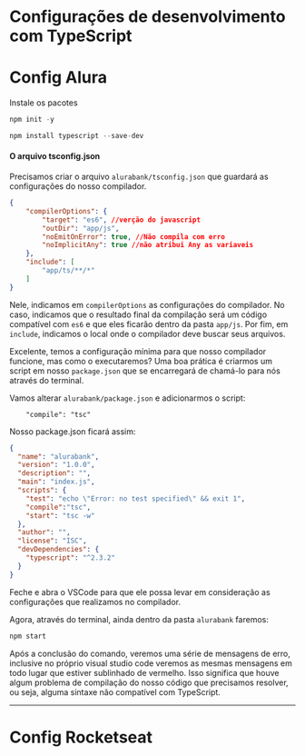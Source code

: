 # 

<h1> Configurações de desenvolvimento com TypeScript</h1>

# Config Alura

Instale os pacotes 

```js
npm init -y

npm install typescript --save-dev
```

#### O arquivo tsconfig.json

Precisamos criar o arquivo `alurabank/tsconfig.json` que guardará as configurações do nosso compilador.

```json
{
    "compilerOptions": {
        "target": "es6", //verção do javascript
        "outDir": "app/js",
        "noEmitOnError": true, //Não compila com erro
        "noImplicitAny": true //não atribui Any as variaveis
    },
    "include": [
        "app/ts/**/*"
    ]
}
```

Nele, indicamos em `compilerOptions` as configurações do compilador. No caso, indicamos que o resultado final da compilação será um código compatível com `es6` e que eles ficarão dentro da pasta `app/js`. Por fim, em `include`, indicamos o local onde o compilador deve buscar seus arquivos.

Excelente, temos a configuração mínima para que nosso compilador funcione, mas como o executaremos? Uma boa prática é criarmos um script em nosso `package.json` que se encarregará de chamá-lo para nós através do terminal.

Vamos alterar `alurabank/package.json` e adicionarmos o script:

```
    "compile": "tsc"
```

Nosso package.json ficará assim:

```json
{
  "name": "alurabank",
  "version": "1.0.0",
  "description": "",
  "main": "index.js",
  "scripts": {
    "test": "echo \"Error: no test specified\" && exit 1",
    "compile":"tsc",
    "start": "tsc -w"
  },
  "author": "",
  "license": "ISC",
  "devDependencies": {
    "typescript": "^2.3.2"
  }
}
```

Feche e abra o VSCode para que ele possa levar em consideração as configurações que realizamos no compilador.

Agora, através do terminal, ainda dentro da pasta `alurabank` faremos:

```js
npm start
```

Após a conclusão do comando, veremos uma série de mensagens de erro, inclusive no próprio visual studio code veremos as mesmas mensagens em todo lugar que estiver sublinhado de vermelho. Isso significa que houve algum problema de compilação do nosso código que precisamos resolver, ou seja, alguma sintaxe não compatível com TypeScript.

----

# Config Rocketseat